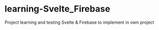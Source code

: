 # learning-Svelte_Firebase
Project learning and testing Svelte &amp; Firebase to implement in own project
